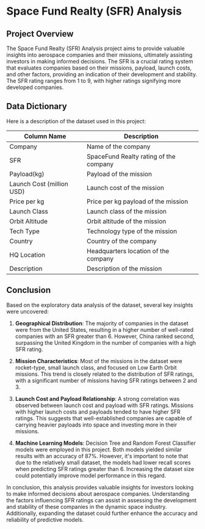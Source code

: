 # Space Fund Realty (SFR) Analysis

## Project Overview
The Space Fund Realty (SFR) Analysis project aims to provide valuable insights into aerospace companies and their missions, ultimately assisting investors in making informed decisions. The SFR is a crucial rating system that evaluates companies based on their missions, payload, launch costs, and other factors, providing an indication of their development and stability. The SFR rating ranges from 1 to 9, with higher ratings signifying more developed companies.

## Data Dictionary
Here is a description of the dataset used in this project:

| Column Name         | Description                                           |
|---------------------|-------------------------------------------------------|
| Company             | Name of the company                                   |
| SFR                 | SpaceFund Realty rating of the company               |
| Payload(kg)         | Payload of the mission                                |
| Launch Cost (million USD) | Launch cost of the mission                      |
| Price per kg        | Price per kg payload of the mission                  |
| Launch Class        | Launch class of the mission                           |
| Orbit Altitude      | Orbit altitude of the mission                         |
| Tech Type           | Technology type of the mission                        |
| Country             | Country of the company                                |
| HQ Location         | Headquarters location of the company                   |
| Description         | Description of the mission                            |

## Conclusion
Based on the exploratory data analysis of the dataset, several key insights were uncovered:

1. **Geographical Distribution**: The majority of companies in the dataset were from the United States, resulting in a higher number of well-rated companies with an SFR greater than 6. However, China ranked second, surpassing the United Kingdom in the number of companies with a high SFR rating.

2. **Mission Characteristics**: Most of the missions in the dataset were rocket-type, small launch class, and focused on Low Earth Orbit missions. This trend is closely related to the distribution of SFR ratings, with a significant number of missions having SFR ratings between 2 and 3.

3. **Launch Cost and Payload Relationship**: A strong correlation was observed between launch cost and payload with SFR ratings. Missions with higher launch costs and payloads tended to have higher SFR ratings. This suggests that well-established companies are capable of carrying heavier payloads into space and investing more in their missions.

4. **Machine Learning Models**: Decision Tree and Random Forest Classifier models were employed in this project. Both models yielded similar results with an accuracy of 87%. However, it's important to note that due to the relatively small dataset, the models had lower recall scores when predicting SFR ratings greater than 6. Increasing the dataset size could potentially improve model performance in this regard.

In conclusion, this analysis provides valuable insights for investors looking to make informed decisions about aerospace companies. Understanding the factors influencing SFR ratings can assist in assessing the development and stability of these companies in the dynamic space industry. Additionally, expanding the dataset could further enhance the accuracy and reliability of predictive models.
